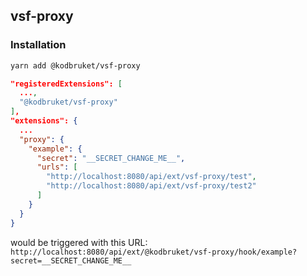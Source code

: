 ## vsf-proxy

### Installation

```sh
yarn add @kodbruket/vsf-proxy
```

```json
"registeredExtensions": [
  ...,
  "@kodbruket/vsf-proxy"
],
"extensions": {
  ...
  "proxy": {
    "example": {
      "secret": "__SECRET_CHANGE_ME__",
      "urls": [
        "http://localhost:8080/api/ext/vsf-proxy/test",
        "http://localhost:8080/api/ext/vsf-proxy/test2"
      ]
    }
  }
}
```

would be triggered with this URL: `http://localhost:8080/api/ext/@kodbruket/vsf-proxy/hook/example?secret=__SECRET_CHANGE_ME__`

